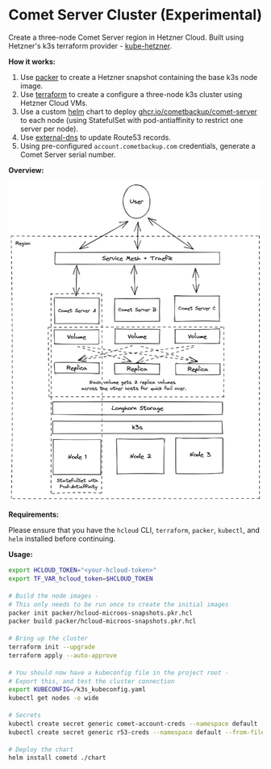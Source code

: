 # Comet Server Cluster (Experimental)

Create a three-node Comet Server region in Hetzner Cloud. Built using Hetzner's k3s terraform provider - [kube-hetzner](https://github.com/kube-hetzner/terraform-hcloud-kube-hetzner).

**How it works:**

1. Use [packer](https://www.packer.io/) to create a Hetzner snapshot containing the base k3s node image.
2. Use [terraform](https://www.terraform.io/) to create a configure a three-node k3s cluster using Hetzner Cloud VMs.
3. Use a custom [helm](https://helm.sh/) chart to deploy [ghcr.io/cometbackup/comet-server](https://github.com/cometbackup/comet-server-docker/pkgs/container/comet-server) to each node (using StatefulSet with pod-antiaffinity to restrict one server per node).
4. Use [external-dns](https://github.com/kubernetes-sigs/external-dns) to update Route53 records.
5. Using pre-configured `account.cometbackup.com` credentials, generate a Comet Server serial number.

**Overview:**

![](doc/overview.png)


**Requirements:**

Please ensure that you have the `hcloud` CLI, `terraform`, `packer`, `kubectl`, and `helm` installed before continuing.

**Usage:**

```bash
export HCLOUD_TOKEN="<your-hcloud-token>"
export TF_VAR_hcloud_token=$HCLOUD_TOKEN

# Build the node images -
# This only needs to be run once to create the initial images
packer init packer/hcloud-microos-snapshots.pkr.hcl
packer build packer/hcloud-microos-snapshots.pkr.hcl

# Bring up the cluster
terraform init --upgrade
terraform apply --auto-approve

# You should now have a kubeconfig file in the project root -
# Export this, and test the cluster connection
export KUBECONFIG=/k3s_kubeconfig.yaml
kubectl get nodes -o wide

# Secrets
kubectl create secret generic comet-account-creds --namespace default --from-literal email=<account@email.com> --from-literal password=<account-password>
kubectl create secret generic r53-creds --namespace default --from-file ~/.aws/credentials

# Deploy the chart
helm install cometd ./chart
```